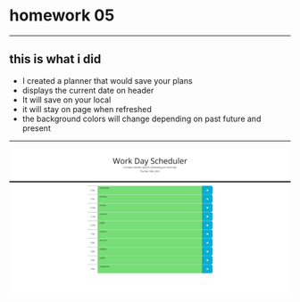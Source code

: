 # homework 05
---
## this is what i did
* I created a planner that would save your plans
* displays the current date on header
* It will save on your local
* it will stay on page when refreshed
* the background colors will change depending on past future and present
---
![screenshot](https://github.com/wissamk08/homework-05/blob/main/image/05.png?raw=true)




